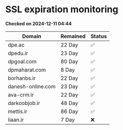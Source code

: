 # SSL expiration monitoring

**Checked on 2024-12-11 04:44**

| Domain | Remained | Status       |
|--------|----------|--------------|
| dpe.ac     | 22 Day   | ✅ |
| dpedu.ir     | 23 Day   | ✅ |
| dpgoal.com     | 80 Day   | ✅ |
| dpmaharat.com     | 8 Day   | ✅ |
| borhanbs.ir     | 22 Day   | ✅ |
| danesh-online.com     | 23 Day   | ✅ |
| ava-crm.ir     | 22 Day   | ✅ |
| darkoobjob.ir     | 48 Day   | ✅ |
| mettis.ir     | 86 Day   | ✅ |
| liaan.ir     | 7 Day   | ❌ |
